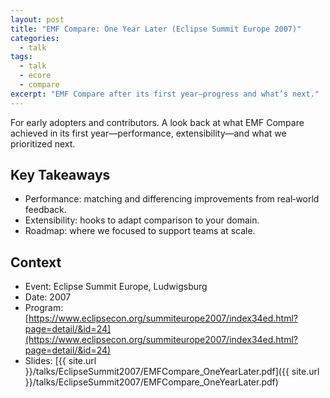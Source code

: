 ```yaml
---
layout: post
title: "EMF Compare: One Year Later (Eclipse Summit Europe 2007)"
categories:
  - talk
tags:
  - talk
  - ecore
  - compare
excerpt: "EMF Compare after its first year—progress and what’s next."
---
```


For early adopters and contributors. A look back at what EMF Compare achieved in its first year—performance, extensibility—and what we prioritized next.

## Key Takeaways
- Performance: matching and differencing improvements from real‑world feedback.
- Extensibility: hooks to adapt comparison to your domain.
- Roadmap: where we focused to support teams at scale.

## Context
- Event: Eclipse Summit Europe, Ludwigsburg
- Date: 2007
- Program: [https://www.eclipsecon.org/summiteurope2007/index34ed.html?page=detail/&id=24](https://www.eclipsecon.org/summiteurope2007/index34ed.html?page=detail/&id=24)
- Slides: [{{ site.url }}/talks/EclipseSummit2007/EMFCompare_OneYearLater.pdf]({{ site.url }}/talks/EclipseSummit2007/EMFCompare_OneYearLater.pdf)
